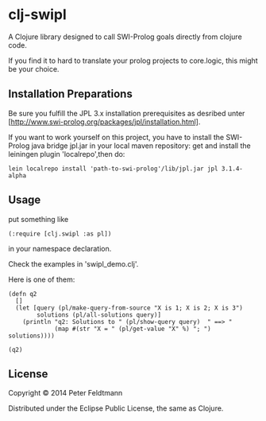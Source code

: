 # clj-swipl

A Clojure library designed to call SWI-Prolog goals directly from clojure code.

If you find it to hard to translate your prolog projects to core.logic, 
this might be your choice.

## Installation Preparations

Be sure you fulfill the JPL 3.x installation prerequisites as desribed unter [http://www.swi-prolog.org/packages/jpl/installation.html].

If you want to work yourself on this project, you have to install the SWI-Prolog java bridge jpl.jar in your local maven repository:
get and install the leiningen plugin 'localrepo',then do:

	lein localrepo install 'path-to-swi-prolog'/lib/jpl.jar jpl 3.1.4-alpha


## Usage

put something like

	(:require [clj.swipl :as pl])
	
in your namespace declaration.


Check the examples in 'swipl_demo.clj'.

Here is one of them:

	(defn q2
	  []
	  (let [query (pl/make-query-from-source "X is 1; X is 2; X is 3")
			solutions (pl/all-solutions query)]
		(println "q2: Solutions to " (pl/show-query query)  " ==> " 
				 (map #(str "X = " (pl/get-value "X" %) "; ") solutions))))
				 
	(q2)

## License

Copyright © 2014 Peter Feldtmann

Distributed under the Eclipse Public License, the same as Clojure.
